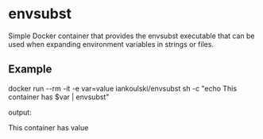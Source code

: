 # envsubst
Simple Docker container that provides the envsubst executable that can be used when expanding environment variables in strings or files.

## Example

 docker run --rm -it -e var=value iankoulski/envsubst sh -c "echo This container has \$var | envsubst"

output:

This container has value

